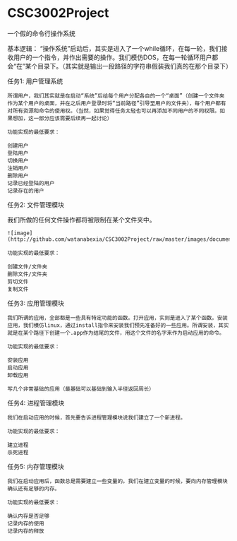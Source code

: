 # CSC3002Project

一个假的命令行操作系统

基本逻辑：
“操作系统”启动后，其实是进入了一个while循环，在每一轮，我们接收用户的一个指令，并作出需要的操作。我们模仿DOS，在每一轮循环用户都会“在”某个目录下。（其实就是输出一段路径的字符串假装我们真的在那个目录下）

任务1: 用户管理系统

	所谓用户，我们其实就是在启动“系统”后给每个用户分配各自的一个“桌面”（创建一个文件夹作为某个用户的桌面，并在之后用户登录时将“当前路径”引导至用户的文件夹），每个用户都有对所有资源和命令的使用权。（当然，如果觉得任务太轻也可以再添加不同用户的不同权限。如果想加，这一部分应该需要后续再一起讨论）

	功能实现的最低要求：

	创建用户
	登陆用户
	切换用户
	注销用户
	删除用户
	记录已经登陆的用户
	记录存在的用户
	
任务2: 文件管理模块

我们所做的任何文件操作都将被限制在某个文件夹中。

    ![image](http://github.com/watanabexia/CSC3002Project/raw/master/images/document_architecture.jpeg)

	功能实现的最低要求：
	
	创建文件/文件夹
	删除文件/文件夹
	剪切文件
	复制文件
	
任务3: 应用管理模块

	我们所谓的应用，全部都是一些具有特定功能的函数。打开应用，实则是进入了某个函数。安装应用，我们模仿linux，通过install指令来安装我们预先准备好的一些应用。所谓安装，其实就是在某个路径下创建一个.app作为结尾的文件，用这个文件的名字来作为启动应用的命令。
	
	功能实现的最低要求：
	
	安装应用
	启动应用
	卸载应用
	
	写几个非常基础的应用（最基础可以基础到输入半径返回周长）


任务4: 进程管理模块
	
	我们在启动应用的时候，首先要告诉进程管理模块说我们建立了一个新进程。
	
	功能实现的最低要求：
	
	建立进程
	杀死进程
	
任务5: 内存管理模块

	我们在启动应用后，函数总是需要建立一些变量的。我们在建立变量的时候，要向内存管理模块确认还有足够的内存。
	
	功能实现的最低要求：
	
	确认内存是否足够
	记录内存的使用
    记录内存的释放